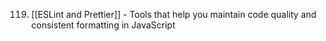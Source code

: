 119. [[ESLint and Prettier]] - Tools that help you maintain code quality and consistent formatting in JavaScript